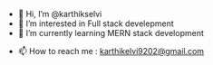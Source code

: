 - 👋 Hi, I’m @karthikselvi
- 👀 I’m interested in Full stack develepment
- 🌱 I’m currently learning MERN stack development
<!--- - 💞️ I’m looking to collaborate on ... --->
- 📫 How to reach me : karthikelvi9202@gmail.com
 <!---😄 Pronouns: ...
- ⚡ Fun fact: ...--->

<!---
karthikselvi/karthikselvi is a ✨ special ✨ repository because its `README.md` (this file) appears on your GitHub profile.
You can click the Preview link to take a look at your changes.
--->
